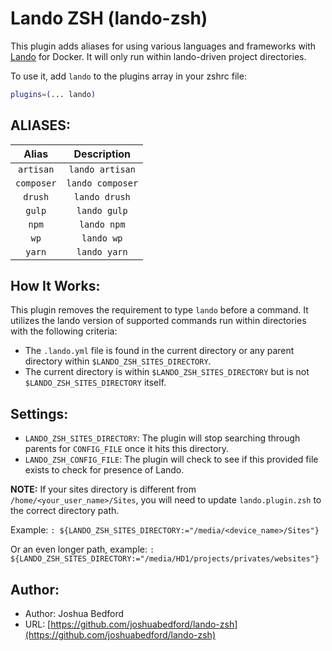 # Lando ZSH (lando-zsh)

This plugin adds aliases for using various languages and frameworks with [Lando](https://docs.lando.dev/basics/) for Docker. It will only run within lando-driven project directories.

To use it, add `lando` to the plugins array in your zshrc file:

```zsh
plugins=(... lando)
```

## ALIASES:

| Alias      | Description      |
|:----------:|:----------------:|
| `artisan`  | `lando artisan`  |
| `composer` | `lando composer` |
| `drush`    | `lando drush`    |
| `gulp`     | `lando gulp`     |
| `npm`      | `lando npm`      |
| `wp`       | `lando wp`       |
| `yarn`     | `lando yarn`     |

## How It Works:

This plugin removes the requirement to type `lando` before a command. It utilizes the lando version of supported commands run within directories with the following criteria:
- The `.lando.yml` file is found in the current directory or any parent directory within `$LANDO_ZSH_SITES_DIRECTORY`.
- The current directory is within `$LANDO_ZSH_SITES_DIRECTORY` but is not `$LANDO_ZSH_SITES_DIRECTORY` itself.

## Settings:

- `LANDO_ZSH_SITES_DIRECTORY`: The plugin will stop searching through parents for `CONFIG_FILE` once it hits this directory.
- `LANDO_ZSH_CONFIG_FILE`: The plugin will check to see if this provided file exists to check for presence of Lando.

**NOTE:** If your sites directory is different from `/home/<your_user_name>/Sites`, you will need to update `lando.plugin.zsh` to the correct directory path.

Example:
`: ${LANDO_ZSH_SITES_DIRECTORY:="/media/<device_name>/Sites"}`

Or an even longer path, example:
`: ${LANDO_ZSH_SITES_DIRECTORY:="/media/HD1/projects/privates/websites"}`

## Author:

- Author: Joshua Bedford
- URL: [https://github.com/joshuabedford/lando-zsh](https://github.com/joshuabedford/lando-zsh)